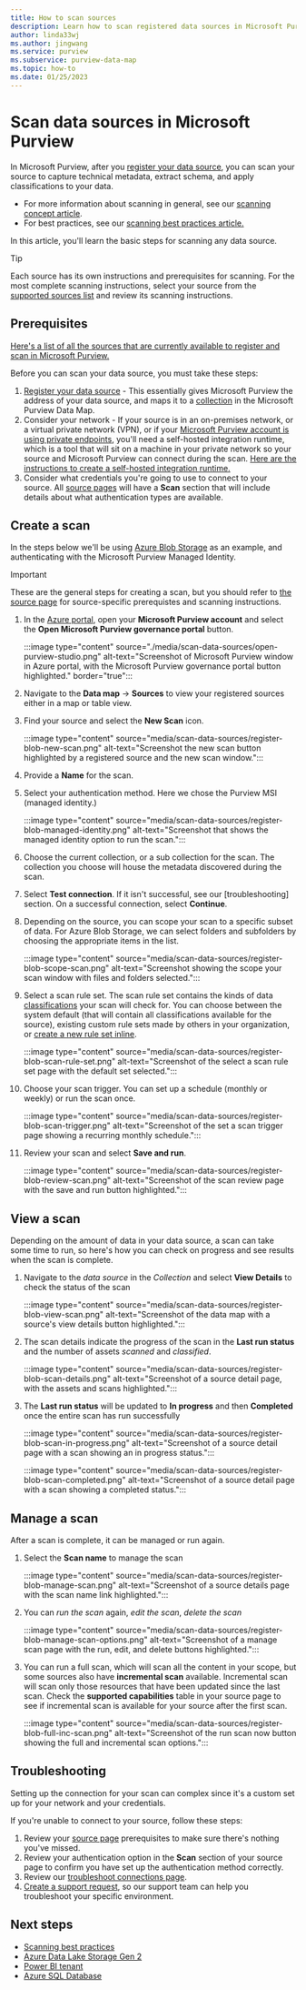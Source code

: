 ```yaml
---
title: How to scan sources
description: Learn how to scan registered data sources in Microsoft Purview.
author: linda33wj
ms.author: jingwang
ms.service: purview
ms.subservice: purview-data-map
ms.topic: how-to
ms.date: 01/25/2023
---
```


# Scan data sources in Microsoft Purview

In Microsoft Purview, after you [register your data source](manage-data-sources.md#register-a-new-source), you can scan your source to capture technical metadata, extract schema, and apply classifications to your data.

* For more information about scanning in general, see our [scanning concept article](concept-scans-and-ingestion.md).
* For best practices, see our [scanning best practices article.](concept-best-practices-scanning.md)

In this article, you'll learn the basic steps for scanning any data source.

>[!TIP]
>Each source has its own instructions and prerequisites for scanning. For the most complete scanning instructions, select your source from the [supported sources list](microsoft-purview-connector-overview.md) and review its scanning instructions.

## Prerequisites

[Here's a list of all the sources that are currently available to register and scan in Microsoft Purview.](microsoft-purview-connector-overview.md)

Before you can scan your data source, you must take these steps:

1. [Register your data source](manage-data-sources.md#register-a-new-source) - This essentially gives Microsoft Purview the address of your data source, and maps it to a [collection](catalog-permissions.md#a-collections-example) in the Microsoft Purview Data Map.
1. Consider your network - If your source is in an on-premises network, or a virtual private network (VPN), or if your [Microsoft Purview account is using private endpoints](catalog-private-link-end-to-end.md), you'll need a self-hosted integration runtime, which is a tool that will sit on a machine in your private network so your source and Microsoft Purview can connect during the scan. [Here are the instructions to create a self-hosted integration runtime.](manage-integration-runtimes.md)
1. Consider what credentials you're going to use to connect to your source. All [source pages](microsoft-purview-connector-overview.md) will have a **Scan** section that will include details about what authentication types are available.

## Create a scan

In the steps below we'll be using [Azure Blob Storage](register-scan-azure-blob-storage-source.md) as an example, and authenticating with the Microsoft Purview Managed Identity.

>[!IMPORTANT]
> These are the general steps for creating a scan, but you should refer to [the source page](microsoft-purview-connector-overview.md) for source-specific prerequistes and scanning instructions.


1. In the [Azure portal](https://portal.azure.com), open your **Microsoft Purview account** and select the **Open Microsoft Purview governance portal** button.

   :::image type="content" source="./media/scan-data-sources/open-purview-studio.png" alt-text="Screenshot of Microsoft Purview window in Azure portal, with the Microsoft Purview governance portal button highlighted." border="true":::

1. Navigate to the **Data map** -> **Sources** to view your registered sources either in a map or table view.
1. Find your source and select the **New Scan** icon.

   :::image type="content" source="media/scan-data-sources/register-blob-new-scan.png" alt-text="Screenshot the new scan button highlighted by a registered source and the new scan window.":::

1. Provide a **Name** for the scan.
1. Select your authentication method. Here we chose the Purview MSI (managed identity.)

   :::image type="content" source="media/scan-data-sources/register-blob-managed-identity.png" alt-text="Screenshot that shows the managed identity option to run the scan.":::

1. Choose the current collection, or a sub collection for the scan. The collection you choose will house the metadata discovered during the scan.

1. Select **Test connection**. If it isn't successful, see our [troubleshooting] section. On a successful connection, select **Continue**.

1. Depending on the source, you can scope your scan to a specific subset of data. For Azure Blob Storage, we can select folders and subfolders by choosing the appropriate items in the list.

   :::image type="content" source="media/scan-data-sources/register-blob-scope-scan.png" alt-text="Screenshot showing the scope your scan window with files and folders selected.":::

1. Select a scan rule set. The scan rule set contains the kinds of data [classifications](concept-classification.md) your scan will check for. You can choose between the system default (that will contain all classifications available for the source), existing custom rule sets made by others in your organization, or [create a new rule set inline](create-a-scan-rule-set.md).

   :::image type="content" source="media/scan-data-sources/register-blob-scan-rule-set.png" alt-text="Screenshot of the select a scan rule set page with the default set selected.":::

1. Choose your scan trigger. You can set up a schedule (monthly or weekly) or run the scan once.

   :::image type="content" source="media/scan-data-sources/register-blob-scan-trigger.png" alt-text="Screenshot of the set a scan trigger page showing a recurring monthly schedule.":::

1. Review your scan and select **Save and run**.

   :::image type="content" source="media/scan-data-sources/register-blob-review-scan.png" alt-text="Screenshot of the scan review page with the save and run button highlighted.":::

## View a scan

Depending on the amount of data in your data source, a scan can take some time to run, so here's how you can check on progress and see results when the scan is complete.

1. Navigate to the _data source_ in the _Collection_ and select **View Details** to check the status of the scan

   :::image type="content" source="media/scan-data-sources/register-blob-view-scan.png" alt-text="Screenshot of the data map with a source's view details button highlighted.":::

1. The scan details indicate the progress of the scan in the **Last run status** and the number of assets _scanned_ and _classified_.

   :::image type="content" source="media/scan-data-sources/register-blob-scan-details.png" alt-text="Screenshot of a source detail page, with the assets and scans highlighted.":::

1. The **Last run status** will be updated to **In progress** and then **Completed** once the entire scan has run successfully

   :::image type="content" source="media/scan-data-sources/register-blob-scan-in-progress.png" alt-text="Screenshot of a source detail page with a scan showing an in progress status.":::

   :::image type="content" source="media/scan-data-sources/register-blob-scan-completed.png" alt-text="Screenshot of a source detail page with a scan showing a completed status.":::

## Manage a scan

After a scan is complete, it can be managed or run again.

1. Select the **Scan name** to manage the scan

   :::image type="content" source="media/scan-data-sources/register-blob-manage-scan.png" alt-text="Screenshot of a source details page with the scan name link highlighted.":::

1. You can _run the scan_ again, _edit the scan_, _delete the scan_  

   :::image type="content" source="media/scan-data-sources/register-blob-manage-scan-options.png" alt-text="Screenshot of a manage scan page with the run, edit, and delete buttons highlighted.":::

1. You can run a full scan, which will scan all the content in your scope, but some sources also have **incremental scan** available. Incremental scan will scan only those resources that have been updated since the last scan. Check the **supported capabilities** table in your source page to see if incremental scan is available for your source after the first scan.

   :::image type="content" source="media/scan-data-sources/register-blob-full-inc-scan.png" alt-text="Screenshot of the run scan now button showing the full and incremental scan options.":::

## Troubleshooting

Setting up the connection for your scan can complex since it's a custom set up for your network and your credentials.

If you're unable to connect to your source, follow these steps:

1. Review your [source page](microsoft-purview-connector-overview.md) prerequisites to make sure there's nothing you've missed.
1. Review your authentication option in the **Scan** section of your source page to confirm you have set up the authentication method correctly.
1. Review our [troubleshoot connections page](troubleshoot-connections.md).
1. [Create a support request](../azure-portal/supportability/how-to-create-azure-support-request.md#go-to-help--support-from-the-global-header), so our support team can help you troubleshoot your specific environment.

## Next steps

* [Scanning best practices](concept-best-practices-scanning.md)
* [Azure Data Lake Storage Gen 2](register-scan-adls-gen2.md)
* [Power BI tenant](register-scan-power-bi-tenant.md)
* [Azure SQL Database](register-scan-azure-sql-database.md)

